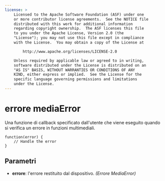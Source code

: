 ```yaml
---
license: >
    Licensed to the Apache Software Foundation (ASF) under one
    or more contributor license agreements.  See the NOTICE file
    distributed with this work for additional information
    regarding copyright ownership.  The ASF licenses this file
    to you under the Apache License, Version 2.0 (the
    "License"); you may not use this file except in compliance
    with the License.  You may obtain a copy of the License at

        http://www.apache.org/licenses/LICENSE-2.0

    Unless required by applicable law or agreed to in writing,
    software distributed under the License is distributed on an
    "AS IS" BASIS, WITHOUT WARRANTIES OR CONDITIONS OF ANY
    KIND, either express or implied.  See the License for the
    specific language governing permissions and limitations
    under the License.
---
```


# errore mediaError

Una funzione di callback specificato dall'utente che viene eseguito quando si verifica un errore in funzioni multimediali.

    function(error) {
        // Handle the error
    }
    

## Parametri

*   **errore**: l'errore restituito dal dispositivo. *(Errore MediaError)*